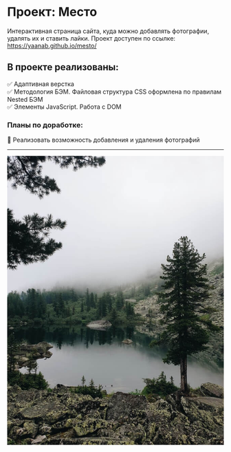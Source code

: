 # Проект: Место
Интерактивная страница сайта, куда можно добавлять фотографии, удалять их и ставить лайки.
Проект доступен по ссылке:
https://yaanab.github.io/mesto/

## В проекте реализованы:
:white_check_mark: Адаптивная верстка<br>
:white_check_mark: Методология БЭМ. Файловая структура CSS оформлена по правилам Nested БЭМ <br>
:white_check_mark: Элементы JavaScript. Работа с DOM<br>

### Планы по доработке:
:black_square_button: Реализовать возможность добавления и удаления фотографий<br>
___
![](./images/krasnoyarskiy-krai.jpg)
